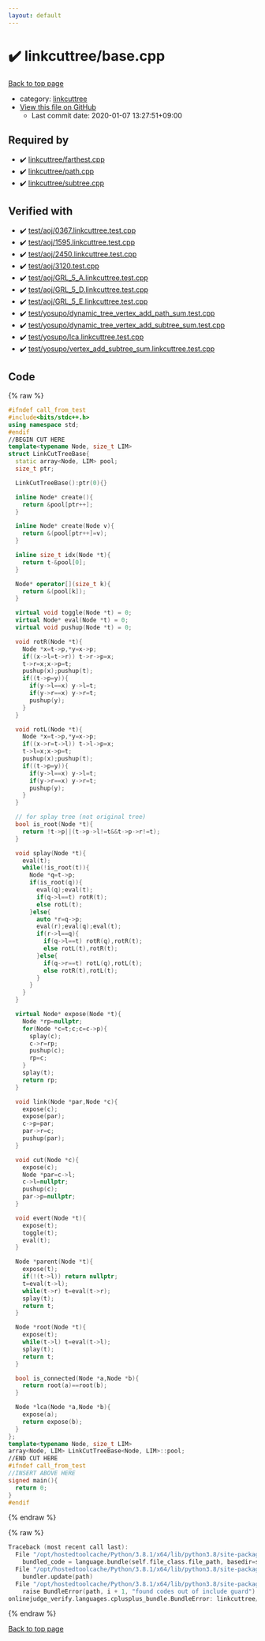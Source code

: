 ```yaml
---
layout: default
---
```


<!-- mathjax config similar to math.stackexchange -->
<script type="text/javascript" async
  src="https://cdnjs.cloudflare.com/ajax/libs/mathjax/2.7.5/MathJax.js?config=TeX-MML-AM_CHTML">
</script>
<script type="text/x-mathjax-config">
  MathJax.Hub.Config({
    TeX: { equationNumbers: { autoNumber: "AMS" }},
    tex2jax: {
      inlineMath: [ ['$','$'] ],
      processEscapes: true
    },
    "HTML-CSS": { matchFontHeight: false },
    displayAlign: "left",
    displayIndent: "2em"
  });
</script>

<script type="text/javascript" src="https://cdnjs.cloudflare.com/ajax/libs/jquery/3.4.1/jquery.min.js"></script>
<script src="https://cdn.jsdelivr.net/npm/jquery-balloon-js@1.1.2/jquery.balloon.min.js" integrity="sha256-ZEYs9VrgAeNuPvs15E39OsyOJaIkXEEt10fzxJ20+2I=" crossorigin="anonymous"></script>
<script type="text/javascript" src="../../assets/js/copy-button.js"></script>
<link rel="stylesheet" href="../../assets/css/copy-button.css" />


# :heavy_check_mark: linkcuttree/base.cpp

<a href="../../index.html">Back to top page</a>

* category: <a href="../../index.html#e406bcf916b254ab0f908ae657d2d754">linkcuttree</a>
* <a href="{{ site.github.repository_url }}/blob/master/linkcuttree/base.cpp">View this file on GitHub</a>
    - Last commit date: 2020-01-07 13:27:51+09:00




## Required by

* :heavy_check_mark: <a href="farthest.cpp.html">linkcuttree/farthest.cpp</a>
* :heavy_check_mark: <a href="path.cpp.html">linkcuttree/path.cpp</a>
* :heavy_check_mark: <a href="subtree.cpp.html">linkcuttree/subtree.cpp</a>


## Verified with

* :heavy_check_mark: <a href="../../verify/test/aoj/0367.linkcuttree.test.cpp.html">test/aoj/0367.linkcuttree.test.cpp</a>
* :heavy_check_mark: <a href="../../verify/test/aoj/1595.linkcuttree.test.cpp.html">test/aoj/1595.linkcuttree.test.cpp</a>
* :heavy_check_mark: <a href="../../verify/test/aoj/2450.linkcuttree.test.cpp.html">test/aoj/2450.linkcuttree.test.cpp</a>
* :heavy_check_mark: <a href="../../verify/test/aoj/3120.test.cpp.html">test/aoj/3120.test.cpp</a>
* :heavy_check_mark: <a href="../../verify/test/aoj/GRL_5_A.linkcuttree.test.cpp.html">test/aoj/GRL_5_A.linkcuttree.test.cpp</a>
* :heavy_check_mark: <a href="../../verify/test/aoj/GRL_5_D.linkcuttree.test.cpp.html">test/aoj/GRL_5_D.linkcuttree.test.cpp</a>
* :heavy_check_mark: <a href="../../verify/test/aoj/GRL_5_E.linkcuttree.test.cpp.html">test/aoj/GRL_5_E.linkcuttree.test.cpp</a>
* :heavy_check_mark: <a href="../../verify/test/yosupo/dynamic_tree_vertex_add_path_sum.test.cpp.html">test/yosupo/dynamic_tree_vertex_add_path_sum.test.cpp</a>
* :heavy_check_mark: <a href="../../verify/test/yosupo/dynamic_tree_vertex_add_subtree_sum.test.cpp.html">test/yosupo/dynamic_tree_vertex_add_subtree_sum.test.cpp</a>
* :heavy_check_mark: <a href="../../verify/test/yosupo/lca.linkcuttree.test.cpp.html">test/yosupo/lca.linkcuttree.test.cpp</a>
* :heavy_check_mark: <a href="../../verify/test/yosupo/vertex_add_subtree_sum.linkcuttree.test.cpp.html">test/yosupo/vertex_add_subtree_sum.linkcuttree.test.cpp</a>


## Code

<a id="unbundled"></a>
{% raw %}
```cpp
#ifndef call_from_test
#include<bits/stdc++.h>
using namespace std;
#endif
//BEGIN CUT HERE
template<typename Node, size_t LIM>
struct LinkCutTreeBase{
  static array<Node, LIM> pool;
  size_t ptr;

  LinkCutTreeBase():ptr(0){}

  inline Node* create(){
    return &pool[ptr++];
  }

  inline Node* create(Node v){
    return &(pool[ptr++]=v);
  }

  inline size_t idx(Node *t){
    return t-&pool[0];
  }

  Node* operator[](size_t k){
    return &(pool[k]);
  }

  virtual void toggle(Node *t) = 0;
  virtual Node* eval(Node *t) = 0;
  virtual void pushup(Node *t) = 0;

  void rotR(Node *t){
    Node *x=t->p,*y=x->p;
    if((x->l=t->r)) t->r->p=x;
    t->r=x;x->p=t;
    pushup(x);pushup(t);
    if((t->p=y)){
      if(y->l==x) y->l=t;
      if(y->r==x) y->r=t;
      pushup(y);
    }
  }

  void rotL(Node *t){
    Node *x=t->p,*y=x->p;
    if((x->r=t->l)) t->l->p=x;
    t->l=x;x->p=t;
    pushup(x);pushup(t);
    if((t->p=y)){
      if(y->l==x) y->l=t;
      if(y->r==x) y->r=t;
      pushup(y);
    }
  }

  // for splay tree (not original tree)
  bool is_root(Node *t){
    return !t->p||(t->p->l!=t&&t->p->r!=t);
  }

  void splay(Node *t){
    eval(t);
    while(!is_root(t)){
      Node *q=t->p;
      if(is_root(q)){
        eval(q);eval(t);
        if(q->l==t) rotR(t);
        else rotL(t);
      }else{
        auto *r=q->p;
        eval(r);eval(q);eval(t);
        if(r->l==q){
          if(q->l==t) rotR(q),rotR(t);
          else rotL(t),rotR(t);
        }else{
          if(q->r==t) rotL(q),rotL(t);
          else rotR(t),rotL(t);
        }
      }
    }
  }

  virtual Node* expose(Node *t){
    Node *rp=nullptr;
    for(Node *c=t;c;c=c->p){
      splay(c);
      c->r=rp;
      pushup(c);
      rp=c;
    }
    splay(t);
    return rp;
  }

  void link(Node *par,Node *c){
    expose(c);
    expose(par);
    c->p=par;
    par->r=c;
    pushup(par);
  }

  void cut(Node *c){
    expose(c);
    Node *par=c->l;
    c->l=nullptr;
    pushup(c);
    par->p=nullptr;
  }

  void evert(Node *t){
    expose(t);
    toggle(t);
    eval(t);
  }

  Node *parent(Node *t){
    expose(t);
    if(!(t->l)) return nullptr;
    t=eval(t->l);
    while(t->r) t=eval(t->r);
    splay(t);
    return t;
  }

  Node *root(Node *t){
    expose(t);
    while(t->l) t=eval(t->l);
    splay(t);
    return t;
  }

  bool is_connected(Node *a,Node *b){
    return root(a)==root(b);
  }

  Node *lca(Node *a,Node *b){
    expose(a);
    return expose(b);
  }
};
template<typename Node, size_t LIM>
array<Node, LIM> LinkCutTreeBase<Node, LIM>::pool;
//END CUT HERE
#ifndef call_from_test
//INSERT ABOVE HERE
signed main(){
  return 0;
}
#endif

```
{% endraw %}

<a id="bundled"></a>
{% raw %}
```cpp
Traceback (most recent call last):
  File "/opt/hostedtoolcache/Python/3.8.1/x64/lib/python3.8/site-packages/onlinejudge_verify/docs.py", line 347, in write_contents
    bundled_code = language.bundle(self.file_class.file_path, basedir=self.cpp_source_path)
  File "/opt/hostedtoolcache/Python/3.8.1/x64/lib/python3.8/site-packages/onlinejudge_verify/languages/cplusplus.py", line 63, in bundle
    bundler.update(path)
  File "/opt/hostedtoolcache/Python/3.8.1/x64/lib/python3.8/site-packages/onlinejudge_verify/languages/cplusplus_bundle.py", line 151, in update
    raise BundleError(path, i + 1, "found codes out of include guard")
onlinejudge_verify.languages.cplusplus_bundle.BundleError: linkcuttree/base.cpp: line 5: found codes out of include guard

```
{% endraw %}

<a href="../../index.html">Back to top page</a>

